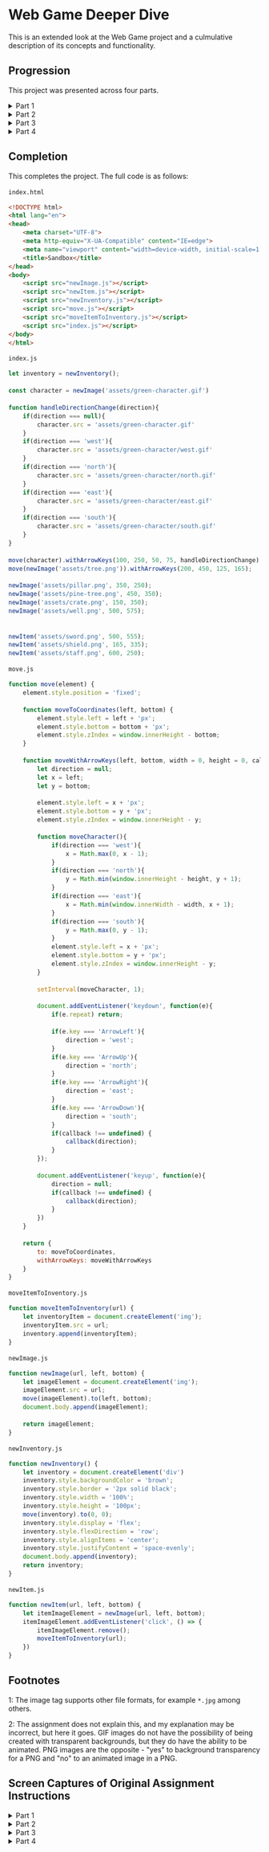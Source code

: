 # Web Game Deeper Dive
This is an extended look at the Web Game project and a culmulative description of its concepts and functionality.

## Progression
This project was presented across four parts.
<details><summary>Part 1</summary>
<details><summary>Version 1</summary>
![](./Captures/WebGameCapture00017.png)

For this version, I simply started by importing the =green= 
```javascript
let greenCharacter = document.createElement('img');
greenCharacter.src = 'assets/green-character.gif';
greenCharacter.style.position = 'fixed';
greenCharacter.style.left = '100px';
greenCharacter.style.bottom = '100px';
document.body.append(greenCharacter);
```

This code creates an HTML element object - in this case, an ```img``` tag.

The ```src``` property of the element is set to the relative file path of the image (gif format in this instance, but png will be shown later).<sup>[1](#footnote001)</sup>
</details>
<details><summary>Version 2</summary>
![](./Captures/WebGameCapture00018.png)
Now, adding a pine tree using the same code structure:
```javascript
let pineTree = document.createElement('img');
pineTree.src = 'assets/pine-tree.png';
pineTree.style.position = 'fixed';
pineTree.style.left = '450px';
pineTree.style.bottom = '200px';
document.body.append(pineTree);
```
However, what about adding more images later? This is redundancy a function can help solve.
</details>
<details><summary>Version 3</summary>
![](./Captures/WebGameCapture00019.png)
The code becomes more sophisticated and refined by eliminating redundancy where possible. In this case, the function eliminates redundant code structure.
```javascript
function newImage(url, left, bottom) {
    let imageElement = document.createElement('img');
    imageElement.src = url;
    imageElement.style.position = 'fixed';
    imageElement.style.left = left + 'px';
    imageElement.style.bottom = bottom + 'px';
    document.body.append(imageElement);
}

newImage('assets/green-character.gif', 100, 100);
newImage('assets/pine-tree.png', 450, 200);
```
</details>
<details><summary>Version 4</summary>
![](./Captures/WebGameCapture00020.png)
And now with more images placed on the page with the same function as before, ```newImage```.
```javascript
newImage('assets/tree.png', 200, 300);
newImage('assets/pillar.png', 350, 100);
newImage('assets/crate.png', 150, 200);
newImage('assets/well.png', 500, 425);
```
</details>
<details><summary>Version 5</summary>
Adding a sword for the player to click to pick up.

This is a variation on the ```newImage()``` function, where an event listener is added and on the ```click``` event, the item disappears from the document body.

I begin by adding the return to the ```newImage()``` function.

```javascript
function newImage(url, left, bottom) {
    let imageElement = document.createElement('img');
    imageElement.src = url;
    imageElement.style.position = 'fixed';
    imageElement.style.left = left + 'px';
    imageElement.style.bottom = bottom + 'px';
    document.body.append(imageElement);

    return imageElement;
}
```

```javascript
function newItem(url, left, bottom) {
    newImage(url, left, bottom);
}

newItem('assets/sword.png', 500, 405);
```

And now, the sword appears.  However, nothing happens when it is clicked.  It should disappear.

![](./Captures/WebGameCapture00021.png)

To remedy this, make two changes to the ```newItem()``` function:  declare a variable to hold the object (image element item) returned from the ```newImage``` function call, and the second, add the event listener as shown.

```javascript
function newItem(url, left, bottom) {
    let itemImageElement = newImage(url, left, bottom);
    itemImageElement.addEventListener('click', function() {
        itemImageElement.remove();
    });
}
```
![](./Captures/WebGameCapture00023.gif)

The animated GIF doesn't show the mouse movement too well, but rest assured, the mouse was positioned over the sword item before the left mouse button was clicked to remove the item image element from the document body.

</details>
<details><summary>Version 6</summary>
Adding two more items to the document with the ```newItem()``` function from before.
```javascript
newItem('assets/shield.png', 165, 185);
newItem('assets/staff.png', 600, 100);
```
The results are shown below (again, the mouse pointer isn't captured precisely located in this animated GIF).

![](./Captures/WebGameCapture00027.gif)

</details>
<details><summary>Version 7</summary>
What if we wanted to make a change across all items?  With a function it's very easy - just one change, instead of changing each time the ```newItem``` block appeared in the code.
</details>
## Finished Result - Part 1
![](./Captures/WebGameCapture00031.gif)

And, here is the complete code listing:
```javascript
function newImage(url, left, bottom) {
    let imageElement = document.createElement('img');
    imageElement.src = url;
    imageElement.style.position = 'fixed';
    imageElement.style.left = left + 'px';
    imageElement.style.bottom = bottom + 'px';
    document.body.append(imageElement);

    return imageElement;
}

function newItem(url, left, bottom) {
    let itemImageElement = newImage(url, left, bottom);
    itemImageElement.addEventListener('click', function() {
        itemImageElement.remove();
    });
}


newImage('assets/green-character.gif', 100, 100);
newImage('assets/pine-tree.png', 450, 200);

newImage('assets/tree.png', 200, 300);
newImage('assets/pillar.png', 350, 100);
newImage('assets/crate.png', 150, 200);
newImage('assets/well.png', 500, 425);


newItem('assets/sword.png', 500, 405);
newItem('assets/shield.png', 500, 405);
newItem('assets/staff.png', 500, 405);
```
## Items of Interest in Part 1
Part 1 utilized the following JavaScript items:

```javascript
document.createElement()
document.createElement().style.position
document.createElement().style.left
document.createElement().style.bottom

document.body.append()

function name() {
    // function body goes here
    return // in our example, we returned a DOM object
}

document.createElement().addEventListener('click', () => {
    // when a mouse pointer is clicked on the element created, the function in this declaration is performed.
})

document.body.append(document.createElement())

document.createElement().remove()
```
</details>
<details><summary>Part 2</summary>
<details><summary>Version 1</summary>
The code resumes from where we were at in the previous part (Part 1).  Although, the image and item positions are located in slightly different places.  The only major change is the removal of our event listener in the ```newItem()``` function:
```javascript
function newItem(url, left, bottom) {
    let itemImageElement = newImage(url, left, bottom);
    // itemImageElement.addEventListener('click', function() {
    //     itemImageElement.remove();
    // });
}
```
We start with a function that adds a ```div``` element to our document. This will be known as the "inventory."
```javascript
function newInventory() {
    let inventory = document.createElement('div')
    document.body.append(inventory)
}

newInventory();
```
Nothing is visible yet.  We add a border to the element, and see that it is positioned within the flow at the top of the document (it is not styled with ```position: 'fixed'```, so it is simply placed within the document flow like any other element).
```javascript
function newInventory() {
    let inventory = document.createElement('div')
    inventory.style.border = '2px solid black';

    document.body.append(inventory)
}

newInventory();
```
![](./Captures/WebGameCapture00044.png)

Adding width and height styles:
```javascript
function newInventory() {
    let inventory = document.createElement('div')
    inventory.style.border = '2px solid black';
    inventory.style.width = '100%';
    inventory.style.height = '100px';
    document.body.append(inventory)
}

newInventory();
```
![](./Captures/WebGameCapture00045.png)

Changing the ```div``` color to brown:
```javascript
function newInventory() {
    let inventory = document.createElement('div')
    inventory.style.backgroundColor = 'brown';
    inventory.style.border = '2px solid black';
    inventory.style.width = '100%';
    inventory.style.height = '100px';
    document.body.append(inventory)
}

newInventory();
```
![](./Captures/WebGameCapture00046.png)
Now, positioning the ```div``` in a fixed position at the bottom, left of the screen:
```javascript
function newInventory() {
    let inventory = document.createElement('div')
    inventory.style.backgroundColor = 'brown';
    inventory.style.border = '2px solid black';
    inventory.style.width = '100%';
    inventory.style.height = '100px';
    inventory.style.position = 'fixed';
    inventory.style.bottom = '0px';
    inventory.style.left = '0px';
    document.body.append(inventory)
}

newInventory();
```
![](./Captures/WebGameCapture00047.png)
And finally, adding more style choices to position elements within the ```div``` to flexbox with a direction of "row," an element alignment of "center," and to justify the content with even spacing.
```javascript
function newInventory() {
    let inventory = document.createElement('div')
    inventory.style.backgroundColor = 'brown';
    inventory.style.border = '2px solid black';
    inventory.style.width = '100%';
    inventory.style.height = '100px';
    inventory.style.position = 'fixed';
    inventory.style.bottom = '0px';
    inventory.style.left = '0px';
    inventory.style.display = 'flex';
    inventory.style.flexDirection = 'row';
    inventory.style.alignItems = 'center';
    inventory.style.justifyContent = 'space-evenly';
    document.body.append(inventory)
}

newInventory();
```
That completes the setup.  We can now begin with the assignment instructions.
</details>
<details><summary>Version 2</summary>
When the user clicks on an item, we want to remove it from the document.  This is how:
```javascript
function newItem(url, left, bottom) {
    let itemImageElement = newImage(url, left, bottom);
    itemImageElement.addEventListener('click', () => {
        itemImageElement.remove();
    })
}
```
The function calls remain the same as before:
```javascript
newItem('assets/sword.png', 500, 555);
newItem('assets/shield.png', 165, 335);
newItem('assets/staff.png', 600, 250);
```
![](./Captures/WebGameCapture00049.gif)
</details>
<details><summary>Version 3</summary>
The item is now removed when clicked.  Let's place the same item in the inventory ```div```.
```javascript
function newItem(url, left, bottom) {
    let itemImageElement = newImage(url, left, bottom);
    itemImageElement.addEventListener('click', () => {
        itemImageElement.remove();
        let inventoryItem = document.createElement('img');
        inventoryItem.src = url;
        inventory.append(inventoryItem);
    })
}
```
However, this will not work - the interpreter will throw an error. Our problem is that the ```inventory``` variable is not within scope. The user will click on items, and they will disappear (```.remove()```) but not reappear within the inventory ```div```.  The inventory declaration in ```newInventory()``` must be exposed at a level above the ```newInventory()``` function.  Let's make the variable declaration global:
```javascript
function newItem(url, left, bottom) {
    let itemImageElement = newImage(url, left, bottom);
    itemImageElement.addEventListener('click', () => {
        itemImageElement.remove();
        let inventoryItem = document.createElement('img');
        inventoryItem.src = url;
        inventory.append(inventoryItem);
    })
}

let inventory;

function newInventory() {
    inventory = document.createElement('div')
    inventory.style.backgroundColor = 'brown';
    inventory.style.border = '2px solid black';
    inventory.style.width = '100%';
    inventory.style.height = '100px';
    inventory.style.position = 'fixed';
    inventory.style.bottom = '0px';
    inventory.style.left = '0px';
    inventory.style.display = 'flex';
    inventory.style.flexDirection = 'row';
    inventory.style.alignItems = 'center';
    inventory.style.justifyContent = 'space-evenly';
    document.body.append(inventory)
}
```
Now, the application works as intended.
![](./Captures/WebGameCapture00051.gif)
</details>
<details><summary>Version 4</summary>
To improve the coding, let's make the ```newInventory()``` function return a ```div``` element object.
```javascript
function newInventory() {
    let inventory = document.createElement('div')
    inventory.style.backgroundColor = 'brown';
    inventory.style.border = '2px solid black';
    inventory.style.width = '100%';
    inventory.style.height = '100px';
    inventory.style.position = 'fixed';
    inventory.style.bottom = '0px';
    inventory.style.left = '0px';
    inventory.style.display = 'flex';
    inventory.style.flexDirection = 'row';
    inventory.style.alignItems = 'center';
    inventory.style.justifyContent = 'space-evenly';
    document.body.append(inventory);
    return inventory;
}

let inventory = newInventory();
```
And now we have a more elegant function and function call to work with.
</details>
<details><summary>Version 5</summary>
Lastly, let's refactor to have the "clicked" items move into the inventory ```div``` through the use of a ```moveItemToInventory()``` function. Re-writing our ```newItem()``` function to incorporate this new item-moving function, we get the following:
```javascript
function moveItemToInventory(url) {
    let inventoryItem = document.createElement('img');
    inventoryItem.src = url;
    inventory.append(inventoryItem);
}

function newItem(url, left, bottom) {
    let itemImageElement = newImage(url, left, bottom);
    itemImageElement.addEventListener('click', () => {
        itemImageElement.remove();
        moveItemToInventory(url);
    })
}
```

The same item-clicking event removes the item from our document and places it in the inventory ```div```.  The functionality has not changed, although the implementation is better and more versatile.
</details>
## Finished Result - Part 2
```javascript
function newImage(url, left, bottom) {
    let imageElement = document.createElement('img');
    imageElement.src = url;
    imageElement.style.position = 'fixed';
    imageElement.style.left = left + 'px';
    imageElement.style.bottom = bottom + 'px';
    document.body.append(imageElement);

    return imageElement;
}

function moveItemToInventory(url) {
    let inventoryItem = document.createElement('img');
    inventoryItem.src = url;
    inventory.append(inventoryItem);
}

function newItem(url, left, bottom) {
    let itemImageElement = newImage(url, left, bottom);
    itemImageElement.addEventListener('click', () => {
        itemImageElement.remove();
        moveItemToInventory(url);
    })
}

function newInventory() {
    let inventory = document.createElement('div')
    inventory.style.backgroundColor = 'brown';
    inventory.style.border = '2px solid black';
    inventory.style.width = '100%';
    inventory.style.height = '100px';
    inventory.style.position = 'fixed';
    inventory.style.bottom = '0px';
    inventory.style.left = '0px';
    inventory.style.display = 'flex';
    inventory.style.flexDirection = 'row';
    inventory.style.alignItems = 'center';
    inventory.style.justifyContent = 'space-evenly';
    document.body.append(inventory);
    return inventory;
}

let inventory = newInventory();

newImage('assets/green-character.gif', 100, 250);
newImage('assets/tree.png', 200, 450);

newImage('assets/pillar.png', 350, 250);
newImage('assets/pine-tree.png', 450, 350);
newImage('assets/crate.png', 150, 350);
newImage('assets/well.png', 500, 575);


newItem('assets/sword.png', 500, 555);
newItem('assets/shield.png', 165, 335);
newItem('assets/staff.png', 600, 250);
```
</details>
</details>
<details><summary>Part 3</summary>

<details><summary>Version 1</summary>
We want our character to be able to move (or any other image or item in the future?).  Let's begin by defining a ```move()``` function.
```javascript
function move(image, left, bottom) {
    image.style.position = 'fixed';
    image.style.left = left + 'px';
    image.style.bottom = bottom + 'px';
}
```
Then, to test this functionality change the ```newImage()``` code by replacing its positioning logic with a call to the ```move()``` function.
```javascript
function move(image, left, bottom) {
    image.style.position = 'fixed';
    image.style.left = left + 'px';
    image.style.bottom = bottom + 'px';
}

function newImage(url, left, bottom) {
    let imageElement = document.createElement('img');
    imageElement.src = url;
    move(imageElement, left, bottom);
    document.body.append(imageElement);

    return imageElement;
}
```
To test this functionality, modify the ```left``` and ```bottom``` parameters of the ```newImage('assets/green-character.gif', 100, 250);``` function call and watch as the green character moves around the screen.

</details>
<details><summary>Version 2</summary>
If we refactor the ```move()``` function to the following, we will have the same functionality.
```javascript
function move(image, left, bottom) {
    image.style.position = 'fixed';

    function moveToCoordinates(left, bottom) {
        image.style.left = left + 'px';
        image.style.bottom = bottom + 'px';

    }

    moveToCoordinates(left, bottom);
}
```
What if we make the ```moveToCoordinates()``` sub-function available to the caller of the ```move()``` function instead?

Changing the ```move()``` function and it's call in the ```newImage()``` function to the following produces the same results.  Note that the parameters for the ```move()``` function now exclude the ```left``` and ```bottom``` parameters, but those parameters are consumed in the sub-function, ```moveToCoordinates(left, bottom)```.

```javascript
function move(image) {
    image.style.position = 'fixed';

    function moveToCoordinates(left, bottom) {
        image.style.left = left + 'px';
        image.style.bottom = bottom + 'px';
    }

    return {
        to: moveToCoordinates
    }
}

function newImage(url, left, bottom) {
    let imageElement = document.createElement('img');
    imageElement.src = url;
    move(imageElement).to(left, bottom);
    document.body.append(imageElement);

    return imageElement;
}
```
</details>
<details><summary>Version 3</summary>
Note that event the ```newInventory()``` function can take advantage of this function.
```javascript
function newInventory() {
    let inventory = document.createElement('div')
    inventory.style.backgroundColor = 'brown';
    inventory.style.border = '2px solid black';
    inventory.style.width = '100%';
    inventory.style.height = '100px';
    move(inventory).to(0, 0);
    inventory.style.display = 'flex';
    inventory.style.flexDirection = 'row';
    inventory.style.alignItems = 'center';
    inventory.style.justifyContent = 'space-evenly';
    document.body.append(inventory);
    return inventory;
}

let inventory = newInventory();
```
To generalize the ```move()``` function from images to all element types, let's rename the ```image``` variable to ```element``` instead.  This will improve readability and understanding by others maintaining our code later.

```javascript
function move(element) {
    element.style.position = 'fixed';

    function moveToCoordinates(left, bottom) {
        element.style.left = left + 'px';
        element.style.bottom = bottom + 'px';
    }

    return {
        to: moveToCoordinates
    }
}
```
The finished code for this part looks like this:
```javascript
function move(element) {
    element.style.position = 'fixed';

    function moveToCoordinates(left, bottom) {
        element.style.left = left + 'px';
        element.style.bottom = bottom + 'px';
    }

    return {
        to: moveToCoordinates
    }
}

function newImage(url, left, bottom) {
    let imageElement = document.createElement('img');
    imageElement.src = url;
    move(imageElement).to(left, bottom);
    document.body.append(imageElement);

    return imageElement;
}

function moveItemToInventory(url) {
    let inventoryItem = document.createElement('img');
    inventoryItem.src = url;
    inventory.append(inventoryItem);
}

function newItem(url, left, bottom) {
    let itemImageElement = newImage(url, left, bottom);
    itemImageElement.addEventListener('click', () => {
        itemImageElement.remove();
        moveItemToInventory(url);
    })
}

function newInventory() {
    let inventory = document.createElement('div')
    inventory.style.backgroundColor = 'brown';
    inventory.style.border = '2px solid black';
    inventory.style.width = '100%';
    inventory.style.height = '100px';
    move(inventory).to(0, 0);
    inventory.style.display = 'flex';
    inventory.style.flexDirection = 'row';
    inventory.style.alignItems = 'center';
    inventory.style.justifyContent = 'space-evenly';
    document.body.append(inventory);
    return inventory;
}

let inventory = newInventory();

newImage('assets/green-character.gif', 100, 250);
newImage('assets/tree.png', 200, 450);

newImage('assets/pillar.png', 350, 250);
newImage('assets/pine-tree.png', 450, 350);
newImage('assets/crate.png', 150, 350);
newImage('assets/well.png', 500, 575);


newItem('assets/sword.png', 500, 555);
newItem('assets/shield.png', 165, 335);
newItem('assets/staff.png', 600, 250);
```
</details>
</details>
<details><summary>Part 4</summary>
<details><summary>Version 1</summary>
Begin by refactoring our code, placing our functions into separate ```*.js``` files.
With that done, our HTML will appear as follows:
```html
<!DOCTYPE html>
<html lang="en">
<head>
    <meta charset="UTF-8">
    <meta http-equiv="X-UA-Compatible" content="IE=edge">
    <meta name="viewport" content="width=device-width, initial-scale=1.0">
    <title>Sandbox</title>
</head>
<body>
    <script src="newImage.js"></script>
    <script src="newItem.js"></script>
    <script src="newInventory.js"></script>
    <script src="move.js"></script>
    <script src="moveItemToInventory.js"></script>
    <script src="index.js"></script>
</body>
</html>
```
And, our ```index.js``` file will be:
```javascript
let inventory = newInventory();

newImage('assets/green-character.gif', 100, 250);
newImage('assets/tree.png', 200, 450);

newImage('assets/pillar.png', 350, 250);
newImage('assets/pine-tree.png', 450, 350);
newImage('assets/crate.png', 150, 350);
newImage('assets/well.png', 500, 575);


newItem('assets/sword.png', 500, 555);
newItem('assets/shield.png', 165, 335);
newItem('assets/staff.png', 600, 250);
```
All of the function definitions are contained within their own files and are referenced by ```script``` tags in the ```index.html``` file.

</details>
<details><summary>Version 2</summary>
Change the ```newImage()``` invocation to store the resulting object in a variable:
```javascript
const character = newImage('assets/green-character.gif');
```
![](./Captures/WebGameCapture00101.png)

Then, position that same character to the bottom right of the screen by calling the ```.to()``` method.
```javasctipt
move(character).to(100, 250);
```
</details>
<details><summary>Version 3</summary>
We will need variables to hold the character's current position.  Also, we will want a variable to let us know and control the character's direction of movement.  Also, feed the position variables into the ```move().to()``` call.
```javascript
const character = newImage('assets/green-character.gif')
let x = 100;
let y = 250;
let direction = null;
move(character).to(x, y);
```
#### Version 4 - Creating a moveCharacter() Function
```javascript
function moveCharacter() {
    if(direction === 'west') {
        x -= 1;
    }
    if(direction === 'north') {
        y += 1; 
    }
    if(direction === 'east') {
        x += 1;
    }
    if(direction === 'south') {
        y -= 1;
    }
    character.style.left = x + 'px';
    character.style.bottom = y + 'px';
}

direction = 'east';
setInterval(moveCharacter, 1);
```
![](./Captures/WebGameCapture00103.gif)
---
</details>
<details><summary>Version 5</summary>Function
Our code, when refactoring the function looks like this:
```javascript
setInterval(() => {
    if(direction === 'west') {
        x -= 1;
    }
    if(direction === 'north') {
        y += 1; 
    }
    if(direction === 'east') {
        x += 1;
    }
    if(direction === 'south') {
        y -= 1;
    }
    character.style.left = x + 'px';
    character.style.bottom = y + 'px';
}, 1);
```
Or, to improve upon this, use the ```move().to()``` function previously discussed.
```javascript
setInterval(() => {
    if(direction === 'west') {
        x -= 1;
    }
    if(direction === 'north') {
        y += 1;
    }
    if(direction === 'east') {
        x += 1;
    }
    if(direction === 'south') {
        y -= 1;
    }
    move(character).to(x, y);
}, 1);
```
</details>
<details><summary>Version 6</summary>
To begin, we add a keyboard ```keydown``` event listener in our ```index.js``` file.
```javascript
document.addEventListener('keydown', function(e){                
    if(e.key === 'ArrowLeft'){
        direction = 'west'
    }
});
```
![](./Captures/WebGameCapture00105.gif)
However, this only captures movements to the left (West). Improving the code by adding the other 3 cardinal directions:
```javascript
document.addEventListener('keydown', function(e){                
    if(e.key === 'ArrowLeft'){
        direction = 'west'
    }
    if(e.key === 'ArrowUp'){
        direction = 'north'
    }
    if(e.key === 'ArrowRight'){
        direction = 'east'
    }
    if(e.key === 'ArrowDown'){
        direction = 'south'
    }
});
```
</details>
<details><summary>Version 7</summary>
We have a relatively sticky keyboard, and the computer can rapidly fire off multiple events on a single keypress.  We simply need to capture the key once when it is pressed.  We add the following line of code to the ```keydown``` event listener to avoid problems:
```javascript
    if(e.repeat) return; 
```
As the first line to be evaluated in the ```keydown``` event, the ```if``` statement shunts the function to end before evaluating the remainder of the code by using an early ```return```.
The event listener now looks like this:
```javascript
document.addEventListener('keydown', function(e){       
    if(e.repeat) return;         
    if(e.key === 'ArrowLeft'){
        direction = 'west'
    }
    if(e.key === 'ArrowUp'){
        direction = 'north'
    }
    if(e.key === 'ArrowRight'){
        direction = 'east'
    }
    if(e.key === 'ArrowDown'){
        direction = 'south'
    }
});
```
</details>
<details><summary>Version 8</summary>
Our character can move in all four directions, but now will not stop moving once started.  Let's add a ```keyup``` event to improve our functionality.
```javascript
document.addEventListener('keyup', function(e){
    direction = null;
});
```

</details>
<details><summary>Version 9</summary>
We can improve the ```move()``` function, allowing it to work on other images too.  Change the ```move.js``` file to the following:
```javascript
function move(element) {
    element.style.position = 'fixed';

    function moveToCoordinates(left, bottom) {
        element.style.left = left + 'px';
        element.style.bottom = bottom + 'px';
    }

    function moveWithArrowKeys(left, bottom) {
        let direction = null;
        let x = left;
        let y = bottom;
    
        element.style.left = x + 'px';
        element.style.bottom = y + 'px';
    
        function moveCharacter(){
            if(direction === 'west'){
                x -= 1;
            }
            if(direction === 'north'){
                y += 1;
            }
            if(direction === 'east'){
                x += 1;
            }
            if(direction === 'south'){
                y -= 1;
            }
            element.style.left = x + 'px';
            element.style.bottom = y + 'px';
        }
    
        setInterval(moveCharacter, 1);
    
        document.addEventListener('keydown', function(e){
            if(e.repeat) return;
    
            if(e.key === 'ArrowLeft'){
                direction = 'west';
            }
            if(e.key === 'ArrowUp'){
                direction = 'north';
            }
            if(e.key === 'ArrowRight'){
                direction = 'east';
            }
            if(e.key === 'ArrowDown'){
                direction = 'south';
            }
        });
    
        document.addEventListener('keyup', function(e){
            direction = null;
        })
    }

    return {
        to: moveToCoordinates,
        withArrowKeys: moveWithArrowKeys
    }
}
```
And, modify the ```index.js``` file to use this new function.
```javascript
let inventory = newInventory();

const character = newImage('assets/green-character.gif')
move(character).withArrowKeys(100, 250);

newImage('assets/tree.png', 200, 450);

newImage('assets/pillar.png', 350, 250);
newImage('assets/pine-tree.png', 450, 350);
newImage('assets/crate.png', 150, 350);
newImage('assets/well.png', 500, 575);


newItem('assets/sword.png', 500, 555);
newItem('assets/shield.png', 165, 335);
newItem('assets/staff.png', 600, 250);
```
Now - if we create the tree object with this same method, it too will move with the arrow keys (in the same fashion as our character).
```javascript
let inventory = newInventory();

const character = newImage('assets/green-character.gif')
move(character).withArrowKeys(100, 250);

move(newImage('assets/tree.png')).withArrowKeys(200, 450);


newImage('assets/pillar.png', 350, 250);
newImage('assets/pine-tree.png', 450, 350);
newImage('assets/crate.png', 150, 350);
newImage('assets/well.png', 500, 575);


newItem('assets/sword.png', 500, 555);
newItem('assets/shield.png', 165, 335);
newItem('assets/staff.png', 600, 250);
```
![](./Captures/WebGameCapture00107.gif)
Before proceeding, we revert our tree to a static image.
```javascript
newImage('assets/tree.png', 200, 450);
```
</details>
<details><summary>Version 10</summary>
In this last step, we modify the character to change images to make it appear to walk when moving.  We will utilize animated gif's to do so.
Add the following to the ```index.js``` file, replacing duplicate code where necessary.
```javascript
const character = newImage('assets/green-character.gif')

function handleDirectionChange(){
    if(direction === null){
        character.src = 'assets/green-character.gif'
    }
    if(direction === 'west'){
        character.src = 'assets/green-character/west.gif'
    }
    if(direction === 'north'){
        character.src = 'assets/green-character/north.gif'
    }
    if(direction === 'east'){
        character.src = 'assets/green-character/east.gif'
    }
    if(direction === 'south'){
        character.src = 'assets/green-character/south.gif'
    }
}

move(character).withArrowKeys(100, 250, handleDirectionChange)
```
Then add a callback parameter to the ```moveWithArrowKeys``` sub-function:
```javascript
function moveWithArrowKeys(left, bottom, callback) {
```
And finally, in the ```keydown``` and ```keyup``` event listeners, invoke the callback.
```javascript
        document.addEventListener('keydown', function(e){
            if(e.repeat) return;
    
            if(e.key === 'ArrowLeft'){
                direction = 'west';
            }
            if(e.key === 'ArrowUp'){
                direction = 'north';
            }
            if(e.key === 'ArrowRight'){
                direction = 'east';
            }
            if(e.key === 'ArrowDown'){
                direction = 'south';
            }
            callback(direction);
        });
    
        document.addEventListener('keyup', function(e){
            direction = null;
            callback(direction);
        })
```
But also, in the ```handleDirectionChange()``` function, add ```direction``` as a parameter.
```javascript
function handleDirectionChange(direction){
```
</details>
<details><summary>Version 11</summary>
Change the event listeners in the ```move.js``` file to invoke the callback only if the callback parameter is passed in.
```javascript
        document.addEventListener('keydown', function(e){
            if(e.repeat) return;
    
            if(e.key === 'ArrowLeft'){
                direction = 'west';
            }
            if(e.key === 'ArrowUp'){
                direction = 'north';
            }
            if(e.key === 'ArrowRight'){
                direction = 'east';
            }
            if(e.key === 'ArrowDown'){
                direction = 'south';
            }
            if(callback !== undefined) {
                callback(direction);
            }
        });
    
        document.addEventListener('keyup', function(e){
            direction = null;
            if(callback !== undefined) {
                callback(direction);
            }
        })
    }
```
Now, change the ```newImage()``` invocation to use this new functionality.  The tree will move with the character, but the character will use the callback to change the animated GIF it is using.
![](./Captures/WebGameCapture00109.gif)
</details>
<details><summary>Version 12</summary>
The image can be moved off screen.  Let's improve our design.
```javascript
        function moveCharacter(){
            if(direction === 'west'){
                x = Math.max(0, x - 1);
            }
            if(direction === 'north'){
                y += 1;
            }
            if(direction === 'east'){
                x += 1;
            }
            if(direction === 'south'){
                y = Math.max(0, y - 1);
            }
            element.style.left = x + 'px';
            element.style.bottom = y + 'px';
        }
```
This handles the minimum bounds (zero left, zero bottom).  To handle the maximum side of these bounds, we will use the ```window.innerWidth``` and ```window.innerHeight``` properties.

![](./Captures/WebGameCapture00111.gif)

You can see from this that the character and tree images ultimately have their lower, left image corners aligned - they have the same left and bottom coordinates after returning from over screen top and off screen right.  The images are stopping at ```window.innerWidth``` and ```window.innerHeight```, but they are offset by their image dimensions and therefore are off screen.  To prevent this, we need to limit not to ```window.innerWidth``` and ```window.innerHeight```, but the window inner dimensions less the dimension size of the images.  But, we need these parameter values to be given. We change the ```moveWithArrowKeys``` function signature to the following:
```javascript
function moveWithArrowKeys(left, bottom, width = 0, height = 0, callback) {
```
This gives the ```width``` and ```height``` parameters, and gives them default values of zero. To use this, we modify the ```moveCharacter()``` function to as follows:
```javascript
        function moveCharacter(){
            if(direction === 'west'){
                x = Math.max(0, x - 1);
            }
            if(direction === 'north'){
                y = Math.min(window.innerHeight - height, y + 1);
            }
            if(direction === 'east'){
                x = Math.min(window.innerWidth - width, x + 1);
            }
            if(direction === 'south'){
                y = Math.max(0, y - 1);
            }
            element.style.left = x + 'px';
            element.style.bottom = y + 'px';
        }
```
We invoke these objects by the following code changes:
```javascript
move(character).withArrowKeys(100, 250, 50, 75, handleDirectionChange)
move(newImage('assets/tree.png')).withArrowKeys(200, 450, 125, 165);
```
![](./Captures/WebGameCapture00113.gif)
Notice that the character and tree stop differently at the edges. Each goes completely to the edge before stopping, regardless of whether the other image is already limited to the edge?
</details>
<details><summary>Version 13</summary>
The images can move behind the other images.  This is due to the z-index of each element.  What we want is the further up the image is placed on the screen, the further back it is positioned in z-index terms.  If a moving image is below the static image in screen height, it will pass in front of it, otherwise, behind.  To do this, we set the z-index for all images when they are first created.  However, we want to lowest vertical height images to have the highest z-index value and vise versa.

We change the ```moveToCoordinates()``` and ```moveWithArrowKeys()``` functions to take z-index into account.  Note, there are three lines beginning with ```element.style.zIndex```.
```javascript
    function moveToCoordinates(left, bottom) {
        element.style.left = left + 'px';
        element.style.bottom = bottom + 'px';
        element.style.zIndex = window.innerHeight - bottom;
    }

    function moveWithArrowKeys(left, bottom, width = 0, height = 0, callback) {
        let direction = null;
        let x = left;
        let y = bottom;
    
        element.style.left = x + 'px';
        element.style.bottom = y + 'px';
        element.style.zIndex = window.innerHeight - y;
    
        function moveCharacter(){
            if(direction === 'west'){
                x = Math.max(0, x - 1);
            }
            if(direction === 'north'){
                y = Math.min(window.innerHeight - height, y + 1);
            }
            if(direction === 'east'){
                x = Math.min(window.innerWidth - width, x + 1);
            }
            if(direction === 'south'){
                y = Math.max(0, y - 1);
            }
            element.style.left = x + 'px';
            element.style.bottom = y + 'px';
            element.style.zIndex = window.innerHeight - y;
        }
```
![](./Captures/WebGameCapture00115.gif)
</details>
</details>

## Completion
This completes the project.  The full code is as follows:

```index.html```
```html
<!DOCTYPE html>
<html lang="en">
<head>
    <meta charset="UTF-8">
    <meta http-equiv="X-UA-Compatible" content="IE=edge">
    <meta name="viewport" content="width=device-width, initial-scale=1.0">
    <title>Sandbox</title>
</head>
<body>
    <script src="newImage.js"></script>
    <script src="newItem.js"></script>
    <script src="newInventory.js"></script>
    <script src="move.js"></script>
    <script src="moveItemToInventory.js"></script>
    <script src="index.js"></script>
</body>
</html>
```
```index.js```
```javascript
let inventory = newInventory();

const character = newImage('assets/green-character.gif')

function handleDirectionChange(direction){
    if(direction === null){
        character.src = 'assets/green-character.gif'
    }
    if(direction === 'west'){
        character.src = 'assets/green-character/west.gif'
    }
    if(direction === 'north'){
        character.src = 'assets/green-character/north.gif'
    }
    if(direction === 'east'){
        character.src = 'assets/green-character/east.gif'
    }
    if(direction === 'south'){
        character.src = 'assets/green-character/south.gif'
    }
}

move(character).withArrowKeys(100, 250, 50, 75, handleDirectionChange)
move(newImage('assets/tree.png')).withArrowKeys(200, 450, 125, 165);

newImage('assets/pillar.png', 350, 250);
newImage('assets/pine-tree.png', 450, 350);
newImage('assets/crate.png', 150, 350);
newImage('assets/well.png', 500, 575);


newItem('assets/sword.png', 500, 555);
newItem('assets/shield.png', 165, 335);
newItem('assets/staff.png', 600, 250);
```
```move.js```
```javascript
function move(element) {
    element.style.position = 'fixed';

    function moveToCoordinates(left, bottom) {
        element.style.left = left + 'px';
        element.style.bottom = bottom + 'px';
        element.style.zIndex = window.innerHeight - bottom;
    }

    function moveWithArrowKeys(left, bottom, width = 0, height = 0, callback) {
        let direction = null;
        let x = left;
        let y = bottom;
    
        element.style.left = x + 'px';
        element.style.bottom = y + 'px';
        element.style.zIndex = window.innerHeight - y;
    
        function moveCharacter(){
            if(direction === 'west'){
                x = Math.max(0, x - 1);
            }
            if(direction === 'north'){
                y = Math.min(window.innerHeight - height, y + 1);
            }
            if(direction === 'east'){
                x = Math.min(window.innerWidth - width, x + 1);
            }
            if(direction === 'south'){
                y = Math.max(0, y - 1);
            }
            element.style.left = x + 'px';
            element.style.bottom = y + 'px';
            element.style.zIndex = window.innerHeight - y;
        }
    
        setInterval(moveCharacter, 1);
    
        document.addEventListener('keydown', function(e){
            if(e.repeat) return;
    
            if(e.key === 'ArrowLeft'){
                direction = 'west';
            }
            if(e.key === 'ArrowUp'){
                direction = 'north';
            }
            if(e.key === 'ArrowRight'){
                direction = 'east';
            }
            if(e.key === 'ArrowDown'){
                direction = 'south';
            }
            if(callback !== undefined) {
                callback(direction);
            }
        });
    
        document.addEventListener('keyup', function(e){
            direction = null;
            if(callback !== undefined) {
                callback(direction);
            }
        })
    }

    return {
        to: moveToCoordinates,
        withArrowKeys: moveWithArrowKeys
    }
}
```

```moveItemToInventory.js```

```javascript
function moveItemToInventory(url) {
    let inventoryItem = document.createElement('img');
    inventoryItem.src = url;
    inventory.append(inventoryItem);
}
```
```newImage.js```
```javascript
function newImage(url, left, bottom) {
    let imageElement = document.createElement('img');
    imageElement.src = url;
    move(imageElement).to(left, bottom);
    document.body.append(imageElement);

    return imageElement;
}
```
```newInventory.js```
```javascript
function newInventory() {
    let inventory = document.createElement('div')
    inventory.style.backgroundColor = 'brown';
    inventory.style.border = '2px solid black';
    inventory.style.width = '100%';
    inventory.style.height = '100px';
    move(inventory).to(0, 0);
    inventory.style.display = 'flex';
    inventory.style.flexDirection = 'row';
    inventory.style.alignItems = 'center';
    inventory.style.justifyContent = 'space-evenly';
    document.body.append(inventory);
    return inventory;
}
```
```newItem.js```
```javascript
function newItem(url, left, bottom) {
    let itemImageElement = newImage(url, left, bottom);
    itemImageElement.addEventListener('click', () => {
        itemImageElement.remove();
        moveItemToInventory(url);
    })
}
```



## Footnotes
<a name="footnote001">1</a>: The image tag supports other file formats, for example ```*.jpg``` among others.

<a name="footnote002">2</a>: The assignment does not explain this, and my explanation may be incorrect, but here it goes.  GIF images do not have the possibility of being created with transparent backgrounds, but they do have the ability to be animated.  PNG images are the opposite - "yes" to background transparency for a PNG and "no" to an animated image in a PNG.

## Screen Captures of Original Assignment Instructions
<details><summary>Part 1</summary>

![](./Captures/WebGameCapture00001.png)
![](./Captures/WebGameCapture00002.png)
![](./Captures/WebGameCapture00003.png)
![](./Captures/WebGameCapture00004.png)
![](./Captures/WebGameCapture00005.png)
![](./Captures/WebGameCapture00006.png)
![](./Captures/WebGameCapture00007.png)
![](./Captures/WebGameCapture00008.png)
![](./Captures/WebGameCapture00009.png)
![](./Captures/WebGameCapture00010.png)
![](./Captures/WebGameCapture00011.png)
![](./Captures/WebGameCapture00012.png)
![](./Captures/WebGameCapture00013.png)
![](./Captures/WebGameCapture00014.png)
![](./Captures/WebGameCapture00015.png)
</details>
<details><summary>Part 2</summary> 

![](./Captures/WebGameCapture00032.png)
![](./Captures/WebGameCapture00033.png)
![](./Captures/WebGameCapture00034.png)
![](./Captures/WebGameCapture00035.png)
![](./Captures/WebGameCapture00036.png)
![](./Captures/WebGameCapture00037.png)
![](./Captures/WebGameCapture00038.png)
![](./Captures/WebGameCapture00039.png)
![](./Captures/WebGameCapture00040.png)
![](./Captures/WebGameCapture00041.png)
![](./Captures/WebGameCapture00042.png)
![](./Captures/WebGameCapture00043.png)
</details>
<details><summary>Part 3</summary>  

![](./Captures/WebGameCapture00052.png)
![](./Captures/WebGameCapture00053.png)
![](./Captures/WebGameCapture00054.png)
![](./Captures/WebGameCapture00055.png)
![](./Captures/WebGameCapture00056.png)
![](./Captures/WebGameCapture00057.png)
![](./Captures/WebGameCapture00058.png)
![](./Captures/WebGameCapture00059.png)
![](./Captures/WebGameCapture00060.png)
![](./Captures/WebGameCapture00061.png)
![](./Captures/WebGameCapture00062.png)
![](./Captures/WebGameCapture00063.png)
![](./Captures/WebGameCapture00064.png)
![](./Captures/WebGameCapture00065.png)
![](./Captures/WebGameCapture00066.png)
![](./Captures/WebGameCapture00067.png)
![](./Captures/WebGameCapture00068.png)
![](./Captures/WebGameCapture00069.png)
![](./Captures/WebGameCapture00070.png)
![](./Captures/WebGameCapture00071.png)
![](./Captures/WebGameCapture00072.png)
</details>
<details><summary>Part 4</summary>   
 
![](./Captures/WebGameCapture00073.png)
![](./Captures/WebGameCapture00074.png)
![](./Captures/WebGameCapture00075.png)
![](./Captures/WebGameCapture00076.png)
![](./Captures/WebGameCapture00077.png)
![](./Captures/WebGameCapture00078.png)
![](./Captures/WebGameCapture00079.png)
![](./Captures/WebGameCapture00080.png)
![](./Captures/WebGameCapture00081.png)
![](./Captures/WebGameCapture00082.png)
![](./Captures/WebGameCapture00083.png)
![](./Captures/WebGameCapture00084.png)
![](./Captures/WebGameCapture00085.png)
![](./Captures/WebGameCapture00086.png)
![](./Captures/WebGameCapture00087.png)
![](./Captures/WebGameCapture00088.png)
![](./Captures/WebGameCapture00089.png)
![](./Captures/WebGameCapture00090.png)
![](./Captures/WebGameCapture00091.png)
![](./Captures/WebGameCapture00092.png)
![](./Captures/WebGameCapture00093.png)
![](./Captures/WebGameCapture00094.png)
![](./Captures/WebGameCapture00095.png)
![](./Captures/WebGameCapture00096.png)
![](./Captures/WebGameCapture00097.png)
![](./Captures/WebGameCapture00098.png)
![](./Captures/WebGameCapture00099.png)
![](./Captures/WebGameCapture00100.png)
</details>